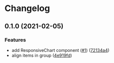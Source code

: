 # Changelog

## 0.1.0 (2021-02-05)


### Features

* add ResponsiveChart component ([#1](https://www.github.com/zakodium/react-d3-utils/issues/1)) ([72134a4](https://www.github.com/zakodium/react-d3-utils/commit/72134a42192765b062d1fff9bf4912449c91f7c1))
* align items in group ([4e919fd](https://www.github.com/zakodium/react-d3-utils/commit/4e919fd1c7f3112d14eb7cb4da755335210a84a5))
